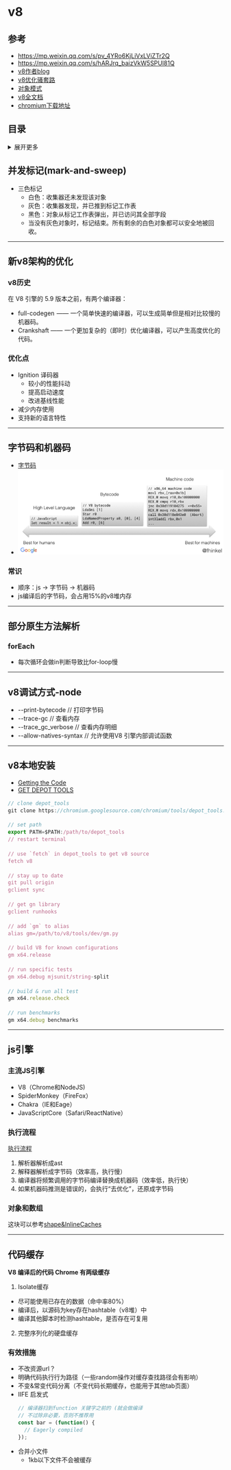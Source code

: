 # v8

## 参考
- https://mp.weixin.qq.com/s/pv_4YRo6KjLiVxLViZTr2Q
- https://mp.weixin.qq.com/s/hARJrq_baizVkW5SPUl81Q
- [v8作者blog](https://mathiasbynens.be/)
- [v8优化骚套路](https://github.com/petkaantonov/bluebird/wiki/Optimization-killers)
- [对象模式](https://zhuanlan.zhihu.com/p/25069272)
- [v8全文档](https://v8.js.cn/docs/)
- [chromium下载地址](https://commondatastorage.googleapis.com/chromium-browser-snapshots/index.html)

## 目录
<details>
<summary>展开更多</summary>

* [`并发标记`](#并发标记(mark-and-sweep))
* [`新v8架构的优化`](#新v8架构的优化)
* [`字节码和机器码`](#字节码和机器码)
* [`部分原生方法解析`](#部分原生方法解析)
* [`v8调试方式`](#v8调试方式-node)
* [`v8本地安装`](#v8本地安装)
* [`js引擎`](#js引擎)
* [`代码缓存`](#代码缓存)

</details>

## 并发标记(mark-and-sweep)
- 三色标记
  - 白色：收集器还未发现该对象
  - 灰色：收集器发现，并已推到标记工作表
  - 黑色：对象从标记工作表弹出，并已访问其全部字段
  - 当没有灰色对象时，标记结束。所有剩余的白色对象都可以安全地被回收。

---

## 新v8架构的优化

### v8历史
在 V8 引擎的 5.9 版本之前，有两个编译器：
- full-codegen  —— 一个简单快速的编译器，可以生成简单但是相对比较慢的机器码。
- Crankshaft —— 一个更加复杂的（即时）优化编译器，可以产生高度优化的代码。

### 优化点
- Ignition 译码器
  - 较小的性能抖动
  - 提高启动速度
  - 改进基线性能
- 减少内存使用
- 支持新的语言特性

---

## 字节码和机器码
- [字节码](https://zhuanlan.zhihu.com/p/28590489)
- ![字节码](字节码.png)

### 常识
- 顺序：js -> 字节码 -> 机器码
- js编译后的字节码，会占用15%的v8堆内存

---

## 部分原生方法解析

### forEach
- 每次循环会做in判断导致比for-loop慢

---

## v8调试方式-node
- --print-bytecode // 打印字节码
- --trace-gc // 查看内存
- --trace_gc_verbose // 查看内存明细
- --allow-natives-syntax // 允许使用V8 引擎内部调试函数

---

## v8本地安装
* [Getting the Code](https://chromium.googlesource.com/v8/v8.git)
* [GET DEPOT TOOLS](http://www.chromium.org/developers/how-tos/install-depot-tools)
```js
// clone depot_tools
git clone https://chromium.googlesource.com/chromium/tools/depot_tools.git

// set path
export PATH=$PATH:/path/to/depot_tools
// restart terminal

// use `fetch` in depot_tools to get v8 source
fetch v8

// stay up to date
git pull origin
gclient sync

// get gn library
gclient runhooks

// add `gm` to alias
alias gm=/path/to/v8/tools/dev/gm.py

// build V8 for known configurations
gm x64.release

// run specific tests
gm x64.debug mjsunit/string-split

// build & run all test
gm x64.release.check

// run benchmarks
gm x64.debug benchmarks
```

---

## js引擎

### 主流JS引擎
- V8（Chrome和NodeJS)
- SpiderMonkey（FireFox）
- Chakra（IE和Eage）
- JavaScriptCore（Safari/ReactNative）

### 执行流程
[执行流程](./js引擎执行流程.png)

1. 解析器解析成ast
2. 解释器解析成字节码（效率高，执行慢）
3. 编译器将频繁调用的字节码编译替换成机器码（效率低，执行快）
4. 如果机器码推测是错误的，会执行“去优化”，还原成字节码

### 对象和数组
这块可以参考[shape&InlineCaches](../js&browser/Shapes&InlineCaches.md)

---

## 代码缓存

**V8 编译后的代码 Chrome 有两级缓存**

1. Isolate缓存
  - 尽可能使用已存在的数据（命中率80%）
  - 编译后，以源码为key存在hashtable（v8堆）中
  - 编译其他脚本时检测hashtable，是否存在可复用
2. 完整序列化的硬盘缓存

### 有效措施
- 不改资源url？
- 明确代码执行行为路径（一些random操作对缓存查找路径会有影响）
- 不变&常变代码分离（不变代码长期缓存，也能用于其他tab页面）
- IIFE 启发式
  ```js
  // 编译器扫到function 关键字之前的 (就会做编译
  // 不过除非必要，否则不推荐用
  const bar = (function() {
    // Eagerly compiled
  });
  ```
- 合并小文件
  * 1kb以下文件不会被缓存




